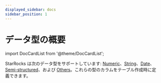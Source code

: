 ```yaml
---
displayed_sidebar: docs
sidebar_position: 1
---
```


# データ型の概要

import DocCardList from '@theme/DocCardList';

StarRocks は次のデータ型をサポートしています: [Numeric](#numeric)、[String](#string)、[Date](#date)、[Semi-structured](#semi-structured)、および [Others](#others)。これらの型のカラムをテーブル作成時に定義できます。

<DocCardList />